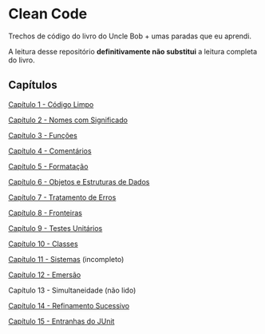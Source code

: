# Clean Code
Trechos de código do livro do Uncle Bob + umas paradas que
eu aprendi.

A leitura desse repositório **definitivamente não substitui** a leitura
completa do livro.

##  Capítulos
[Capítulo 1 - Código Limpo](./src/chap1_CleanCode/README.md)

[Capítulo 2 - Nomes com Significado](./src/chap02_MeaningfulNames/README.md)

[Capítulo 3 - Funções](./src/chap03_Functions/README.md)

[Capítulo 4 - Comentários](./src/chap4_Comments/README.md)

[Capítulo 5 - Formatação](./src/chap5_Formatação/README.md)

[Capítulo 6 - Objetos e Estruturas de Dados](./src/chap6_ObjectsAndDataStructures/README.md)

[Capítulo 7 - Tratamento de Erros](./src/chap07_ErrorHandling/README.md)

[Capítulo 8 - Fronteiras](./src/chap08_Boundaries/README.md)

[Capítulo 9 - Testes Unitários](./src/chap09_UnitTests/README.md)

[Capítulo 10 - Classes](./src/chap10_Classes/README.md)

[Capítulo 11 - Sistemas](./src/chap11_Systems/README.md) (incompleto)

[Capítulo 12 - Emersão](./src/chap12_Emergence/README.md)

Capítulo 13 - Simultaneidade (não lido)

[Capítulo 14 - Refinamento Sucessivo](./src/chap14_SuccessiveRefinement/README.md)

[Capítulo 15 - Entranhas do JUnit](./src/chap15_JUnitInternals/README.md)